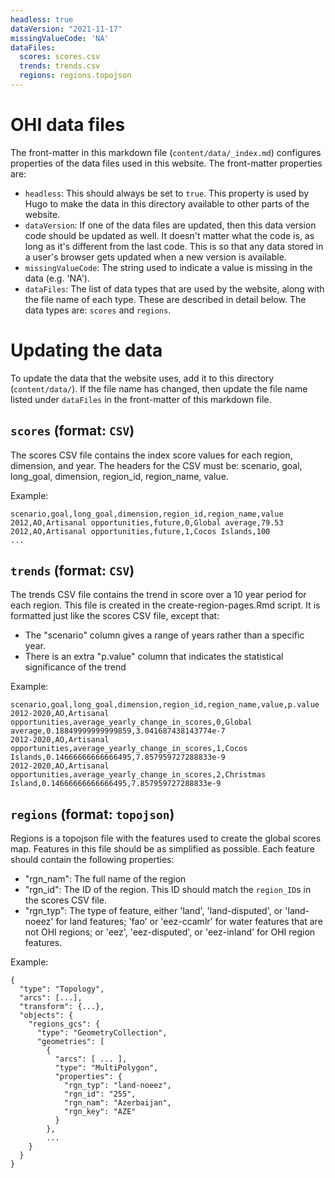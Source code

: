 ```yaml
---
headless: true
dataVersion: "2021-11-17"
missingValueCode: 'NA'
dataFiles:
  scores: scores.csv
  trends: trends.csv
  regions: regions.topojson
---
```


# OHI data files

The front-matter in this markdown file (`content/data/_index.md`) configures properties of
the data files used in this website. The front-matter properties are:

- `headless`: This should always be set to `true`. This property is used by Hugo to make
  the data in this directory available to other parts of the website.
- `dataVersion`: If one of the data files are updated, then this data version code should
  be updated as well. It doesn't matter what the code is, as long as it's different from
  the last code. This is so that any data stored in a user's browser gets updated when a
  new version is available.
- `missingValueCode`: The string used to indicate a value is missing in the data (e.g.
  'NA').
- `dataFiles`: The list of data types that are used by the website, along with the file
  name of each type. These are described in detail below. The data types are: `scores`
  and `regions`.

# Updating the data

To update the data that the website uses, add it to this directory (`content/data/`). If
the file name has changed, then update the file name listed under `dataFiles` in the
front-matter of this markdown file.

## `scores` (format: `CSV`)

The scores CSV file contains the index score values for each region, dimension, and year.
The headers for the CSV must be: scenario, goal, long_goal, dimension, region_id,
region_name, value.

Example:
```
scenario,goal,long_goal,dimension,region_id,region_name,value
2012,AO,Artisanal opportunities,future,0,Global average,79.53
2012,AO,Artisanal opportunities,future,1,Cocos Islands,100
...
```

## `trends`  (format: `CSV`)

The trends CSV file contains the trend in score over a 10 year period for each region. This file is created in the create-region-pages.Rmd script. It is formatted just like the scores CSV file, except that:
- The "scenario" column gives a range of years rather than a specific year.
- There is an extra "p.value" column that indicates the statistical significance of the trend

Example:
```
scenario,goal,long_goal,dimension,region_id,region_name,value,p.value
2012-2020,AO,Artisanal opportunities,average_yearly_change_in_scores,0,Global average,0.18849999999999859,3.041687438143774e-7
2012-2020,AO,Artisanal opportunities,average_yearly_change_in_scores,1,Cocos Islands,0.14666666666666495,7.857959727288833e-9
2012-2020,AO,Artisanal opportunities,average_yearly_change_in_scores,2,Christmas Island,0.14666666666666495,7.857959727288833e-9
```

## `regions` (format: `topojson`)

Regions is a topojson file with the features used to create the global scores map.
Features in this file should be as simplified as possible. Each feature should contain the
following properties:
- "rgn_nam": The full name of the region
- "rgn_id": The ID of the region. This ID should match the `region_ID`s in the scores CSV
  file.
- "rgn_typ": The type of feature, either 'land', 'land-disputed', or 'land-noeez' for land
  features; 'fao' or 'eez-ccamlr' for water features that are not OHI regions; or 'eez',
  'eez-disputed', or 'eez-inland' for OHI region features.

Example:

```
{
  "type": "Topology",
  "arcs": [...],
  "transform": {...},
  "objects": {
    "regions_gcs": {
      "type": "GeometryCollection",
      "geometries": [
        {
          "arcs": [ ... ],
          "type": "MultiPolygon",
          "properties": {
            "rgn_typ": "land-noeez",
            "rgn_id": "255",
            "rgn_nam": "Azerbaijan",
            "rgn_key": "AZE"
          }
        },
        ...
    }
  }
}
```
